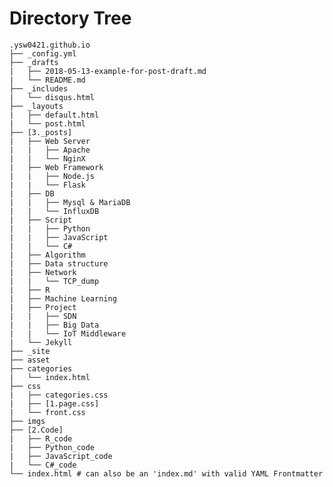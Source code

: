 # Directory Tree
<pre><code>.ysw0421.github.io
├── _config.yml
├── _drafts
|   ├── 2018-05-13-example-for-post-draft.md
|   └── README.md
├── _includes
|   └── disqus.html
├── _layouts
|   ├── default.html
|   └── post.html
├── [3._posts]
|   ├── Web Server
|   |   ├── Apache
|   |   └── NginX
|   ├── Web Framework
|   |   ├── Node.js
|   |   └── Flask
|   ├── DB
|   |   ├── Mysql & MariaDB
|   |   └── InfluxDB
|   ├── Script
|   |   ├── Python
|   |   ├── JavaScript
|   |   └── C#
|   ├── Algorithm
|   ├── Data structure
|   ├── Network
|   |   └── TCP_dump
|   ├── R
|   ├── Machine Learning
|   ├── Project
|   |   ├── SDN
|   |   ├── Big Data
|   |   └── IoT Middleware
|   └── Jekyll
├── _site
├── asset
├── categories
|   └── index.html
├── css
|   ├── categories.css
|   ├── [1.page.css]
|   └── front.css
├── imgs
├── [2.Code]
|   ├── R_code
|   ├── Python_code
|   ├── JavaScript_code
|   └── C#_code
└── index.html # can also be an 'index.md' with valid YAML Frontmatter
</code></pre>
